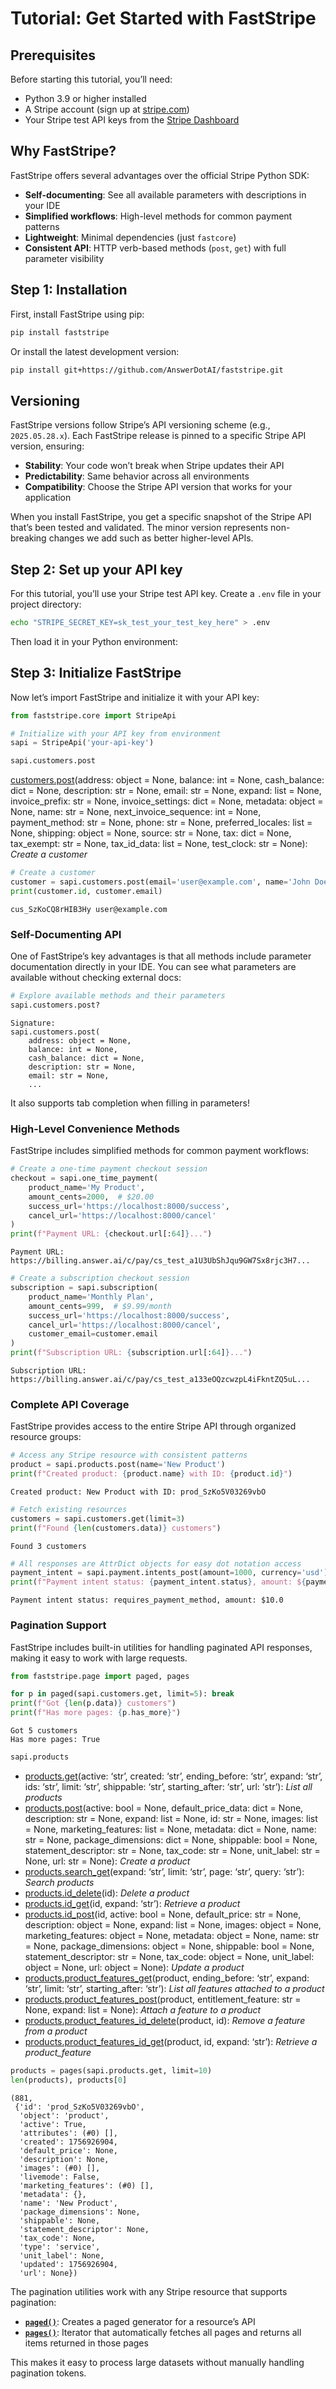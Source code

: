 # Tutorial: Get Started with FastStripe


<!-- WARNING: THIS FILE WAS AUTOGENERATED! DO NOT EDIT! -->

## Prerequisites

Before starting this tutorial, you’ll need:

- Python 3.9 or higher installed
- A Stripe account (sign up at [stripe.com](https://stripe.com))
- Your Stripe test API keys from the [Stripe
  Dashboard](https://dashboard.stripe.com/test/apikeys)

## Why FastStripe?

FastStripe offers several advantages over the official Stripe Python
SDK:

- **Self-documenting**: See all available parameters with descriptions
  in your IDE
- **Simplified workflows**: High-level methods for common payment
  patterns
- **Lightweight**: Minimal dependencies (just `fastcore`)
- **Consistent API**: HTTP verb-based methods (`post`, `get`) with full
  parameter visibility

## Step 1: Installation

First, install FastStripe using pip:

``` bash
pip install faststripe
```

Or install the latest development version:

``` bash
pip install git+https://github.com/AnswerDotAI/faststripe.git
```

## Versioning

FastStripe versions follow Stripe’s API versioning scheme (e.g.,
`2025.05.28.x`). Each FastStripe release is pinned to a specific Stripe
API version, ensuring:

- **Stability**: Your code won’t break when Stripe updates their API
- **Predictability**: Same behavior across all environments  
- **Compatibility**: Choose the Stripe API version that works for your
  application

When you install FastStripe, you get a specific snapshot of the Stripe
API that’s been tested and validated. The minor version represents
non-breaking changes we add such as better higher-level APIs.

## Step 2: Set up your API key

For this tutorial, you’ll use your Stripe test API key. Create a `.env`
file in your project directory:

``` bash
echo "STRIPE_SECRET_KEY=sk_test_your_test_key_here" > .env
```

Then load it in your Python environment:

## Step 3: Initialize FastStripe

Now let’s import FastStripe and initialize it with your API key:

``` python
from faststripe.core import StripeApi

# Initialize with your API key from environment
sapi = StripeApi('your-api-key')
```

``` python
sapi.customers.post
```

[customers.post](https://docs.stripe.com/api/customers/create)(address:
object = None, balance: int = None, cash_balance: dict = None,
description: str = None, email: str = None, expand: list = None,
invoice_prefix: str = None, invoice_settings: dict = None, metadata:
object = None, name: str = None, next_invoice_sequence: int = None,
payment_method: str = None, phone: str = None, preferred_locales: list =
None, shipping: object = None, source: str = None, tax: dict = None,
tax_exempt: str = None, tax_id_data: list = None, test_clock: str =
None): *Create a customer*

``` python
# Create a customer
customer = sapi.customers.post(email='user@example.com', name='John Doe')
print(customer.id, customer.email)
```

    cus_SzKoCQ8rHIB3Hy user@example.com

### Self-Documenting API

One of FastStripe’s key advantages is that all methods include parameter
documentation directly in your IDE. You can see what parameters are
available without checking external docs:

``` python
# Explore available methods and their parameters
sapi.customers.post?
```

    Signature:     
    sapi.customers.post(
        address: object = None,
        balance: int = None,
        cash_balance: dict = None,
        description: str = None,
        email: str = None,
        ...

It also supports tab completion when filling in parameters!

### High-Level Convenience Methods

FastStripe includes simplified methods for common payment workflows:

``` python
# Create a one-time payment checkout session
checkout = sapi.one_time_payment(
    product_name='My Product',
    amount_cents=2000,  # $20.00
    success_url='https://localhost:8000/success',
    cancel_url='https://localhost:8000/cancel'
)
print(f"Payment URL: {checkout.url[:64]}...")
```

    Payment URL: https://billing.answer.ai/c/pay/cs_test_a1U3UbShJqu9GW7Sx8rjc3H7...

``` python
# Create a subscription checkout session
subscription = sapi.subscription(
    product_name='Monthly Plan',
    amount_cents=999,  # $9.99/month
    success_url='https://localhost:8000/success',
    cancel_url='https://localhost:8000/cancel',
    customer_email=customer.email
)
print(f"Subscription URL: {subscription.url[:64]}...")
```

    Subscription URL: https://billing.answer.ai/c/pay/cs_test_a133eOQzcwzpL4iFkntZQ5uL...

### Complete API Coverage

FastStripe provides access to the entire Stripe API through organized
resource groups:

``` python
# Access any Stripe resource with consistent patterns
product = sapi.products.post(name='New Product')
print(f"Created product: {product.name} with ID: {product.id}")
```

    Created product: New Product with ID: prod_SzKo5V03269vbO

``` python
# Fetch existing resources
customers = sapi.customers.get(limit=3)
print(f"Found {len(customers.data)} customers")
```

    Found 3 customers

``` python
# All responses are AttrDict objects for easy dot notation access
payment_intent = sapi.payment.intents_post(amount=1000, currency='usd')
print(f"Payment intent status: {payment_intent.status}, amount: ${payment_intent.amount/100}")
```

    Payment intent status: requires_payment_method, amount: $10.0

### Pagination Support

FastStripe includes built-in utilities for handling paginated API
responses, making it easy to work with large requests.

``` python
from faststripe.page import paged, pages

for p in paged(sapi.customers.get, limit=5): break
print(f"Got {len(p.data)} customers")
print(f"Has more pages: {p.has_more}")
```

    Got 5 customers
    Has more pages: True

``` python
sapi.products
```

- [products.get](https://docs.stripe.com/api/products/list)(active:
  ‘str’, created: ‘str’, ending_before: ‘str’, expand: ‘str’, ids:
  ‘str’, limit: ‘str’, shippable: ‘str’, starting_after: ‘str’, url:
  ‘str’): *List all products*
- [products.post](https://docs.stripe.com/api/products/create)(active:
  bool = None, default_price_data: dict = None, description: str = None,
  expand: list = None, id: str = None, images: list = None,
  marketing_features: list = None, metadata: dict = None, name: str =
  None, package_dimensions: dict = None, shippable: bool = None,
  statement_descriptor: str = None, tax_code: str = None, unit_label:
  str = None, url: str = None): *Create a product*
- [products.search_get](https://docs.stripe.com/api/searchs/retrieve)(expand:
  ‘str’, limit: ‘str’, page: ‘str’, query: ‘str’): *Search products*
- [products.id_delete](https://docs.stripe.com/api/products/delete)(id):
  *Delete a product*
- [products.id_get](https://docs.stripe.com/api/products/delete)(id,
  expand: ‘str’): *Retrieve a product*
- [products.id_post](https://docs.stripe.com/api/products/update)(id,
  active: bool = None, default_price: str = None, description: object =
  None, expand: list = None, images: object = None, marketing_features:
  object = None, metadata: object = None, name: str = None,
  package_dimensions: object = None, shippable: bool = None,
  statement_descriptor: str = None, tax_code: object = None, unit_label:
  object = None, url: object = None): *Update a product*
- [products.product_features_get](https://docs.stripe.com/api/features/delete)(product,
  ending_before: ‘str’, expand: ‘str’, limit: ‘str’, starting_after:
  ‘str’): *List all features attached to a product*
- [products.product_features_post](https://docs.stripe.com/api/features/update)(product,
  entitlement_feature: str = None, expand: list = None): *Attach a
  feature to a product*
- [products.product_features_id_delete](https://docs.stripe.com/api/features/delete)(product,
  id): *Remove a feature from a product*
- [products.product_features_id_get](https://docs.stripe.com/api/features/delete)(product,
  id, expand: ‘str’): *Retrieve a product_feature*

``` python
products = pages(sapi.products.get, limit=10)
len(products), products[0]
```

    (881,
     {'id': 'prod_SzKo5V03269vbO',
      'object': 'product',
      'active': True,
      'attributes': (#0) [],
      'created': 1756926904,
      'default_price': None,
      'description': None,
      'images': (#0) [],
      'livemode': False,
      'marketing_features': (#0) [],
      'metadata': {},
      'name': 'New Product',
      'package_dimensions': None,
      'shippable': None,
      'statement_descriptor': None,
      'tax_code': None,
      'type': 'service',
      'unit_label': None,
      'updated': 1756926904,
      'url': None})

The pagination utilities work with any Stripe resource that supports
pagination:

- **[`paged()`](https://AnswerDotAI.github.io/faststripe/page.html#paged)**:
  Creates a paged generator for a resource’s API
- **[`pages()`](https://AnswerDotAI.github.io/faststripe/page.html#pages)**:
  Iterator that automatically fetches all pages and returns all items
  returned in those pages

This makes it easy to process large datasets without manually handling
pagination tokens.
